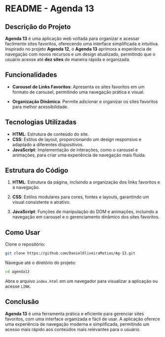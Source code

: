 # README - Agenda 13

## Descrição do Projeto
**Agenda 13** é uma aplicação web voltada para organizar e acessar facilmente sites favoritos, oferecendo uma interface simplificada e intuitiva. Inspirado no projeto **Agenda 12**, o **Agenda 13** aprimora a experiência de navegação com novos recursos e um design atualizado, permitindo que o usuário acesse até **dez sites** de maneira rápida e organizada.

## Funcionalidades
- **Carousel de Links Favoritos**: Apresenta os sites favoritos em um formato de carousel, permitindo uma navegação prática e visual.
  
- **Organização Dinâmica**: Permite adicionar e organizar os sites favoritos para melhor acessibilidade.

## Tecnologias Utilizadas
- **HTML**: Estrutura de conteúdo do site.
- **CSS**: Estilos de layout, proporcionando um design responsivo e adaptado a diferentes dispositivos.
- **JavaScript**: Implementação de interações, como o carousel e animações, para criar uma experiência de navegação mais fluida.

## Estrutura do Código

1. **HTML**: Estrutura da página, incluindo a organização dos links favoritos e a navegação.

2. **CSS**: Estilos modulares para cores, fontes e layouts, garantindo um visual consistente e atrativo.

3. **JavaScript**: Funções de manipulação do DOM e animações, incluindo a navegação em carousel e o gerenciamento dinâmico dos sites favoritos.

## Como Usar
Clone o repositório:
```bash
git clone https://github.com/DanielOliveiraMatias/Ag-13.git
```

Navegue até o diretório do projeto:
```bash
cd agenda13
```
Abra o arquivo `index.html` em um navegador para visualizar a aplicação ou acesse `LINK`.

## Conclusão
**Agenda 13** é uma ferramenta prática e eficiente para gerenciar sites favoritos, com uma interface organizada e fácil de usar. A aplicação oferece uma experiência de navegação moderna e simplificada, permitindo um acesso mais rápido aos conteúdos mais relevantes para o usuário.